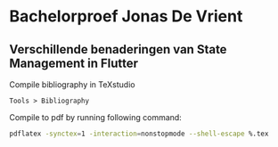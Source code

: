 # Bachelorproef Jonas De Vrient
## Verschillende benaderingen van State Management in Flutter

Compile bibliography in TeXstudio
```
Tools > Bibliography
```

Compile to pdf by running following command:
```sh
pdflatex -synctex=1 -interaction=nonstopmode --shell-escape %.tex
```